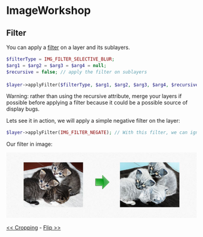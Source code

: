 # ImageWorkshop

## Filter

You can apply a [filter](http://php.net/manual/en/function.imagefilter.php) on a layer and its sublayers.

```php
$filterType = IMG_FILTER_SELECTIVE_BLUR;
$arg1 = $arg2 = $arg3 = $arg4 = null;
$recursive = false; // apply the filter on sublayers

$layer->applyFilter($filterType, $arg1, $arg2, $arg3, $arg4, $recursive);
```

Warning: rather than using the recursive attribute, merge your layers if possible before applying a filter because it could be a possible source of display bugs.

Lets see it in action, we will apply a simple negative filter on the layer:

```php
$layer->applyFilter(IMG_FILTER_NEGATE); // With this filter, we can ignore other params...
```

Our filter in image:

![Filter result](img/xfilter-1.jpg)

[<< Cropping](cropping.md) - [Flip >>](flip.md)
